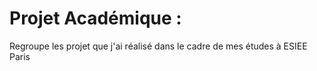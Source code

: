 # Projet Académique :
Regroupe les projet que j'ai réalisé dans le cadre de mes études à ESIEE Paris
